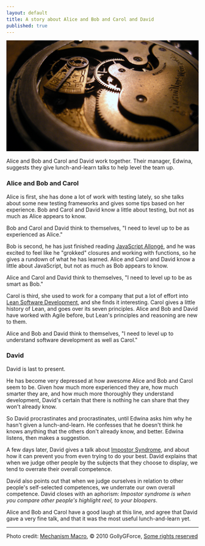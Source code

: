 ```yaml
---
layout: default
title: A story about Alice and Bob and Carol and David
published: true
---
```


[![Mechanism Macro](/assets/images/watch-mechanism.jpg)][mm]

Alice and Bob and Carol and David work together. Their manager, Edwina, suggests they give lunch-and-learn talks to help level the team up.

### Alice and Bob and Carol

Alice is first, she has done a lot of work with testing lately, so she talks about some new testing frameworks and gives some tips based on her experience. Bob and Carol and David know a little about testing, but not as much as Alice appears to know.

Bob and Carol and David think to themselves, "I need to level up to be as experienced as Alice."

Bob is second, he has just finished reading [JavaScript Allongé][ja], and he was excited to feel like he "grokked" closures and working with functions, so he gives a rundown of what he has learned. Alice and Carol and David know a little about JavaScript, but not as much as Bob appears to know.

Alice and Carol and David think to themselves, "I need to level up to be as smart as Bob."

Carol is third, she used to work for a company that put a lot of effort into [Lean Software Development][lsd], and she finds it interesting. Carol gives a little history of Lean, and goes over its seven principles. Alice and Bob and David have worked with Agile before, but Lean's principles and reasoning are new to them.

Alice and Bob and David think to themselves, "I need to level up to understand software development as well as Carol."

### David

David is last to present.

He has become very depressed at how awesome Alice and Bob and Carol seem to be. Given how much more experienced they are, how much smarter they are, and how much more thoroughly they understand development, David's certain that there is nothing he can share that they won't already know.

So David procrastinates and procrastinates, until Edwina asks him why he hasn't given a lunch-and-learn. He confesses that he doesn't think he knows anything that the others don't already know, and better. Edwina listens, then makes a suggestion.

A few days later, David gives a talk about [Impostor Syndrome][is], and about how it can prevent you from even trying to do your best. David explains that when we judge other people by the subjects that they choose to display, we tend to overrate their overall competence.

David also points out that when we judge ourselves in relation to other people's self-selected competences, we underrate our own overall competence. David closes with an aphorism: *Impostor syndrome is when you compare other people's highlight reel, to your bloopers*.

Alice and Bob and Carol have a good laugh at this line, and agree that David gave a very fine talk, and that it was the most useful lunch-and-learn yet.

---

Photo credit: [Mechanism Macro][mm], © 2010 GollyGForce, [Some rights reserved][cc-by-2.0]

[ja]: http://leanpub.com/javascriptallongesix
[lsd]: https://en.wikipedia.org/wiki/Lean_software_development
[is]: https://en.wikipedia.org/wiki/Impostor_syndrome
[cc-by-2.0]: https://creativecommons.org/licenses/by/2.0/
[mm]: https://www.flickr.com/photos/see-through-the-eye-of-g/4278744230
